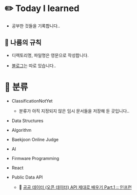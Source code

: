 # ✏️ Today I learned

- 공부한 것들을 기록합니다..

## 👀 나름의 규칙

- 디렉토리명, 파일명은 영문으로 작성합니다.

- [블로그](https://velog.io/@yewon0804)는 따로 있습니다..

# 🌻 분류

- ClassificationNotYet

    - 분류가 아직 지정되지 않은 임시 문서들을 저장해 둔 곳입니다..

- Data Structures

- Algorithm

- Baekjoon Online Judge

- AI

- Firmware Programming

- React

- Public Data API

    - 🔗 [공공 데이터 (오픈 데이터) API 제대로 배우기 Part.1 :: 인프런](https://www.inflearn.com/course/%EA%B3%B5%EA%B3%B5%EB%8D%B0%EC%9D%B4%ED%84%B0-api-1#reviews)

